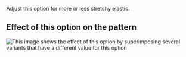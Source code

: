 Adjust this option for more or less stretchy elastic.

## Effect of this option on the pattern

![This image shows the effect of this option by superimposing several variants that have a different value for this option](ursula\_elasticstretch\_sample.svg "Effect of this option on the pattern")
